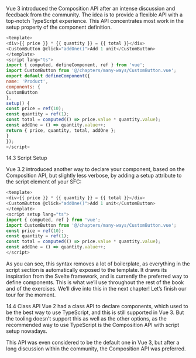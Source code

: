 
Vue 3 introduced the Composition API after an intense discussion and feedback from the
community. The idea is to provide a flexible API with a top-notch TypeScript experience. This API concentrates most work in the setup property of the component definition.

```js
<template>
<div>{{ price }} * {{ quantity }} = {{ total }}</div>
<CustomButton @click="addOne()">Add 1 unit</CustomButton>
</template>
<script lang="ts">
import { computed, defineComponent, ref } from 'vue';
import CustomButton from '@/chapters/many-ways/CustomButton.vue';
export default defineComponent({
name: 'Product',
components: {
CustomButton
},
setup() {
const price = ref(10);
const quantity = ref(1);
const total = computed(() => price.value * quantity.value);
const addOne = () => quantity.value++;
return { price, quantity, total, addOne };
}
});
</script>
```

14.3 Script Setup

Vue 3.2 introduced another way to declare your component, based on the Composition API, but slightly less verbose, by adding a setup attribute to the script element of your SFC:

```js
<template>
<div>{{ price }} * {{ quantity }} = {{ total }}</div>
<CustomButton @click="addOne()">Add 1 unit</CustomButton>
</template>
<script setup lang="ts">
import { computed, ref } from 'vue';
import CustomButton from '@/chapters/many-ways/CustomButton.vue';
const price = ref(10);
const quantity = ref(1);
const total = computed(() => price.value * quantity.value);
const addOne = () => quantity.value++;
</script>
```

As you can see, this syntax removes a lot of boilerplate, as everything in the script section is
automatically exposed to the template. It draws its inspiration from the Svelte framework, and is currently the preferred way to define components. This is what we’ll use throughout the rest of the book and of the exercises. We’ll dive into this in the next chapter! Let’s finish our tour for the moment.

14.4 Class API
Vue 2 had a class API to declare components, which used to be the best way to use TypeScript, and this is still supported in Vue 3. But the tooling doesn’t support this as well as the other options, as the recommended way to use TypeScript is the Composition API with script setup nowadays.

This API was even considered to be the default one in Vue 3, but after a long discussion within the community, the Composition API was preferred.


